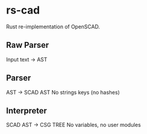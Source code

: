 # rs-cad

Rust re-implementation of OpenSCAD.

## Raw Parser

Input text -> AST

## Parser

AST -> SCAD AST
No strings keys (no hashes)

## Interpreter

SCAD AST -> CSG TREE
No variables, no user modules
